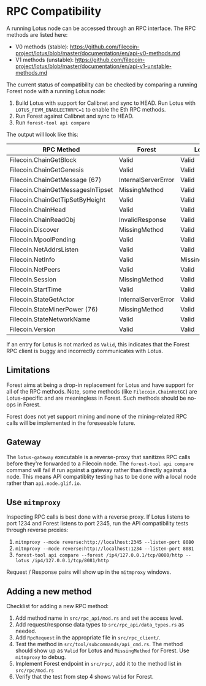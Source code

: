 # RPC Compatibility

A running Lotus node can be accessed through an RPC interface. The RPC methods
are listed here:

- V0 methods (stable):
  https://github.com/filecoin-project/lotus/blob/master/documentation/en/api-v0-methods.md
- V1 methods (unstable):
  https://github.com/filecoin-project/lotus/blob/master/documentation/en/api-v1-unstable-methods.md

The current status of compatibility can be checked by comparing a running Forest
node with a running Lotus node:

1. Build Lotus with support for Calibnet and sync to HEAD. Run Lotus with
   `LOTUS_FEVM_ENABLEETHRPC=1` to enable the Eth RPC methods.
2. Run Forest against Calibnet and sync to HEAD.
3. Run `forest-tool api compare`

The output will look like this:

| RPC Method                        | Forest              | Lotus         |
| --------------------------------- | ------------------- | ------------- |
| Filecoin.ChainGetBlock            | Valid               | Valid         |
| Filecoin.ChainGetGenesis          | Valid               | Valid         |
| Filecoin.ChainGetMessage (67)     | InternalServerError | Valid         |
| Filecoin.ChainGetMessagesInTipset | MissingMethod       | Valid         |
| Filecoin.ChainGetTipSetByHeight   | Valid               | Valid         |
| Filecoin.ChainHead                | Valid               | Valid         |
| Filecoin.ChainReadObj             | InvalidResponse     | Valid         |
| Filecoin.Discover                 | MissingMethod       | Valid         |
| Filecoin.MpoolPending             | Valid               | Valid         |
| Filecoin.NetAddrsListen           | Valid               | Valid         |
| Filecoin.NetInfo                  | Valid               | MissingMethod |
| Filecoin.NetPeers                 | Valid               | Valid         |
| Filecoin.Session                  | MissingMethod       | Valid         |
| Filecoin.StartTime                | Valid               | Valid         |
| Filecoin.StateGetActor            | InternalServerError | Valid         |
| Filecoin.StateMinerPower (76)     | MissingMethod       | Valid         |
| Filecoin.StateNetworkName         | Valid               | Valid         |
| Filecoin.Version                  | Valid               | Valid         |

If an entry for Lotus is not marked as `Valid`, this indicates that the Forest
RPC client is buggy and incorrectly communicates with Lotus.

## Limitations

Forest aims at being a drop-in replacement for Lotus and have support for all of
the RPC methods. Note, some methods (like `Filecoin.ChainHotGC`) are
Lotus-specific and are meaningless in Forest. Such methods should be no-ops in
Forest.

Forest does not yet support mining and none of the mining-related RPC calls will
be implemented in the foreseeable future.

## Gateway

The `lotus-gateway` executable is a reverse-proxy that sanitizes RPC calls
before they're forwarded to a Filecoin node. The `forest-tool api compare`
command will fail if run against a gateway rather than directly against a node.
This means API compatiblity testing has to be done with a local node rather than
`api.node.glif.io`.

## Use `mitmproxy`

Inspecting RPC calls is best done with a reverse proxy. If Lotus listens to port
1234 and Forest listens to port 2345, run the API compatibility tests through
reverse proxies:

1. `mitmproxy --mode reverse:http://localhost:2345 --listen-port 8080`
2. `mitmproxy --mode reverse:http://localhost:1234 --listen-port 8081`
3. `forest-tool api compare --forest /ip4/127.0.0.1/tcp/8080/http --lotus /ip4/127.0.0.1/tcp/8081/http`

Request / Response pairs will show up in the `mitmproxy` windows.

## Adding a new method

Checklist for adding a new RPC method:

1. Add method name in `src/rpc_api/mod.rs` and set the access level.
2. Add request/response data types to `src/rpc_api/data_types.rs` as needed.
3. Add `RpcRequest` in the appropriate file in `src/rpc_client/`.
4. Test the method in `src/tool/subcommands/api_cmd.rs`. The method should show
   up as `Valid` for Lotus and `MissingMethod` for Forest. Use `mitmproxy` to
   debug.
5. Implement Forest endpoint in `src/rpc/`, add it to the method list in
   `src/rpc/mod.rs`
6. Verify that the test from step 4 shows `Valid` for Forest.
